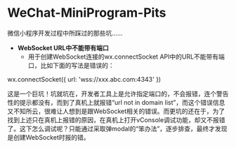# WeChat-MiniProgram-Pits
微信小程序开发过程中所踩过的那些坑......

- **WebSocket URL中不能带有端口**
	- 用于创建WebSocket连接的wx.connectSocket API中的URL不能带有端口，比如下面的写法是错误的：

wx.connectSocket({
	url: 'wss://xxx.abc.com:4343'
})

这是一个巨坑！坑就坑在，开发者工具上是允许指定端口的，不会报错，连个警告性的提示都没有，而到了真机上就报错“url not in domain list”，而这个错误信息又不知所云，很难让人想到是跟WebSocket相关的错误。而更坑的还在于，为了找到上述只在真机上报错的原因，在真机上打开vConsole调试功能，却又不报错了。这下怎么调试呢？只能通过采取弹modal的“笨办法”，逐步排查，最终才发现是创建WebSocket时报的错。
